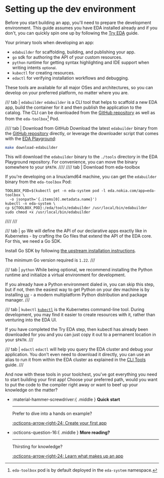 # Setting up the dev environment

Before you start building an app, you'll need to prepare the development environment. This guide assumes you have EDA installed already and if you don't, you can quickly spin one up by following the [Try EDA](../../getting-started/try-eda.md) guide.

Your primary tools when developing an app:

* `edabuilder` for scaffolding, building, and publishing your app.
* `go` sdk for authoring the API of your custom resources.
* `python` runtime for getting syntax highlighting and IDE support when writing intents <small>optional</small>.
* `kubectl` for creating resources.
* `edactl` for verifying installation workflows and debugging.

These tools are available for all major OSes and architectures, so you can develop on your preferred platform, no matter where you are.

/// tab | `edabuilder`
`edabuilder` is a CLI tool that helps to scaffold a new EDA app, build the container for it and then publish the application to the catalog. The CLI can be downloaded from the [GitHub repository][edabuilder-repo-release] as well as from the `eda-toolbox`[^1] Pod.

[edabuilder-repo-release]: https://github.com/nokia-eda/edabuilder/releases

//// tab | Download from GitHub
Download the latest `edabuilder` binary from the [GitHub repository][edabuilder-repo-release] directly, or leverage the downloader script that comes with the [EDA Playground](https://github.com/nokia-eda/playground):

```bash title="Run in the EDA Playground repository"
make download-edabuilder
```

This will download the `edabuilder` binary to the `./tools` directory in the EDA Playground repository. For convenience, you can move the binary somewhere to your `$PATH`.
////
//// tab | Download from eda-toolbox

If you're developing on a linux/amd64 machine, you can get the `edabuilder` binary from the `eda-toolbox` Pod:

```shell
TOOLBOX_POD=$(kubectl get -n eda-system pod -l eda.nokia.com/app=eda-toolbox \
  -o jsonpath='{.items[0].metadata.name}')
kubectl -n eda-system \
cp ${TOOLBOX_POD}:/eda/tools/edabuilder /usr/local/bin/edabuilder
sudo chmod +x /usr/local/bin/edabuilder
```

////
///

/// tab | `go`
We will define the API of our declarative apps exactly like in Kubernetes - by crafting the Go files that extend the API of the EDA core. For this, we need a Go SDK.

Install Go SDK by following [the upstream installation instructions](https://go.dev/doc/install).

The minimum Go version required is `1.22`.
///

/// tab | `python`
While being optional, we recommend installing the Python runtime and initialize a virtual environment for development.

If you already have a Python environment dialed in, you can skip this step, but if not, then the easiest way to get Python on your dev machine is by installing [uv](https://docs.astral.sh/uv/getting-started/installation/) - a modern multiplatform Python distribution and package manager.
///

/// tab | `kubectl`
[`kubectl`](https://kubernetes.io/docs/tasks/tools/install-kubectl-linux/) is the Kubernetes command-line tool. During development, you may find it easier to create resources with it, rather than venturing into the EDA UI.

If you have completed the Try EDA step, then kubectl has already been downloaded for you and you can just copy it out to a permanent location in your `$PATH`.
///

/// tab | `edactl`
`edactl` will help you query the EDA cluster and debug your application. You don't even need to download it directly, you can use an alias to run it from within the EDA cluster as explained in the [CLI Tools](../../user-guide/using-the-clis.md#edactl) guide.
///

And now with these tools in your toolchest, you've got everything you need to start building your first app! Choose your preferred path, would you want to put the code to the compiler right away or want to beef up your knowledge on the matter?

<div class="grid cards" markdown>

* :material-hammer-screwdriver:{ .middle } __Quick start__

    ---

    Prefer to dive into a hands on example?

    [:octicons-arrow-right-24: Create your first app](quick-start.md)

* :octicons-question-16:{ .middle } __More reading?__

    ---

    Thirsting for knowledge?

    [:octicons-arrow-right-24: Learn what makes up an app](components.md)

</div>

[^1]: `eda-toolbox` pod is by default deployed in the `eda-system` namespace.
